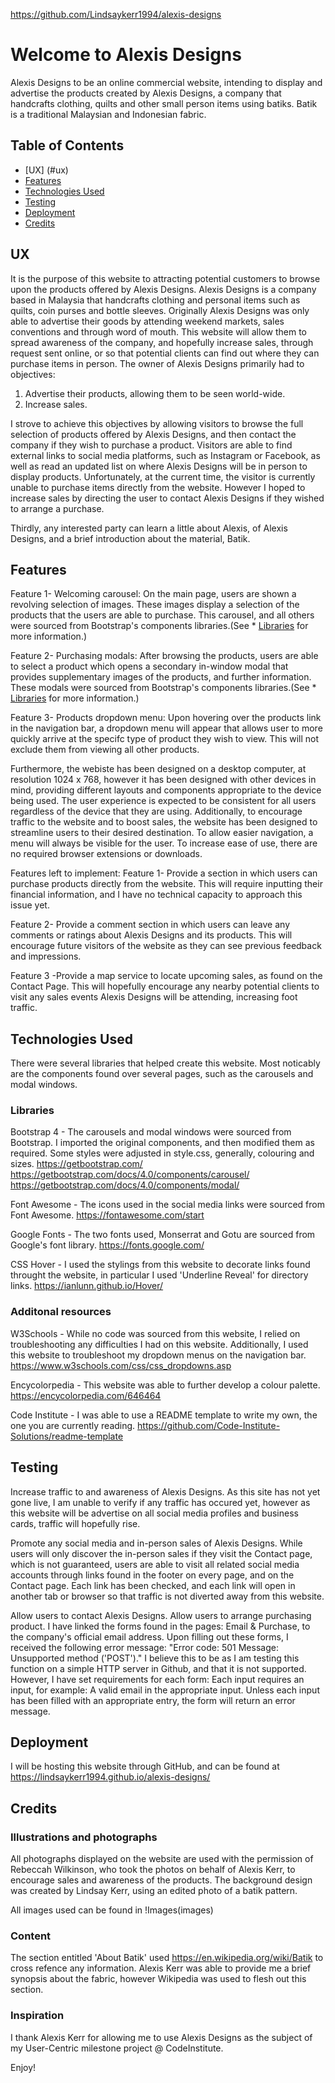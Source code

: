 https://github.com/Lindsaykerr1994/alexis-designs

# Welcome to Alexis Designs

Alexis Designs to be an online commercial website, intending to display and advertise the products created by Alexis Designs, a company that handcrafts clothing, quilts and other small person items using batiks. Batik is a traditional Malaysian and Indonesian fabric.

## Table of Contents
* [UX] (#ux)
* [Features](#features)
* [Technologies Used](#technologies-used)
* [Testing](#testing)
* [Deployment](#deployment)
* [Credits](#credits)


## UX

It is the purpose of this website to attracting potential customers to browse upon the products offered by Alexis Designs. Alexis Designs is a company based in Malaysia that handcrafts clothing and personal items such as quilts, coin purses and bottle sleeves. 
Originally Alexis Designs was only able to advertise their goods by attending weekend markets, sales conventions and through word of mouth. This website will allow them to spread awareness of the company, and hopefully increase sales, through request sent online, or so that potential clients can find out where they can purchase items in person.
The owner of Alexis Designs primarily had to objectives:
1. Advertise their products, allowing them to be seen world-wide.
2. Increase sales.

I strove to achieve this objectives by allowing visitors to browse the full selection of products offered by Alexis Designs, and then contact the company if they wish to purchase a product.
Visitors are able to find external links to social media platforms, such as Instagram or Facebook, as well as read an updated list on where Alexis Designs will be in person to display products.
Unfortunately, at the current time, the visitor is currently unable to purchase items directly from the website. However I hoped to increase sales by directing the user to contact Alexis Designs if they wished to arrange a purchase.

Thirdly, any interested party can learn a little about Alexis, of Alexis Designs, and a brief introduction about the material, Batik.

## Features

Feature 1- Welcoming carousel:
            On the main page, users are shown a revolving selection of images. These images display a selection of the products that the users are able to purchase.
            This carousel, and all others were sourced from Bootstrap's components libraries.(See * [Libraries](#Libraries) for more information.)

Feature 2- Purchasing modals:
            After browsing the products, users are able to select a product which opens a secondary in-window modal that provides supplementary images of the products, and further information.
            These modals were sourced from Bootstrap's components libraries.(See * [Libraries](#Libraries) for more information.)

Feature 3- Products dropdown menu:
            Upon hovering over the products link in the navigation bar, a dropdown menu will appear that allows user to more quickly arrive at the specifc type of product they wish to view.
            This will not exclude them from viewing all other products.

Furthermore, the webiste has been designed on a desktop computer, at resolution 1024 x 768, however it has been designed with other devices in mind, providing different layouts and components appropriate to the device being used. The user experience is expected to be consistent for all users regardless of the device that they are using.
Additionally, to encourage traffic to the website and to boost sales, the website has been designed to streamline users to their desired destination. To allow easier navigation, a menu will always be visible for the user.
To increase ease of use, there are no required browser extensions or downloads.

Features left to implement:
Feature 1- Provide a section in which users can purchase products directly from the website. This will require inputting their financial information, and I have no technical capacity to approach this issue yet.

Feature 2- Provide a comment section in which users can leave any comments or ratings about Alexis Designs and its products. This will encourage future visitors of the website as they can see previous feedback and impressions.

Feature 3 -Provide a map service to locate upcoming sales, as found on the Contact Page. This will hopefully encourage any nearby potential clients to visit any sales events Alexis Designs will be attending, increasing foot traffic.


## Technologies Used

There were several libraries that helped create this website. Most noticably are the components found over several pages, such as the carousels and modal windows.

### Libraries

Bootstrap 4 - The carousels and modal windows were sourced from Bootstrap. I imported the original components, and then modified them as required. Some styles were adjusted in style.css, generally, colouring and sizes. 
https://getbootstrap.com/
https://getbootstrap.com/docs/4.0/components/carousel/
https://getbootstrap.com/docs/4.0/components/modal/

Font Awesome - The icons used in the social media links were sourced from Font Awesome.
https://fontawesome.com/start

Google Fonts - The two fonts used, Monserrat and Gotu are sourced from Google's font library.
https://fonts.google.com/

CSS Hover - I used the stylings from this website to decorate links found throught the website, in particular I used 'Underline Reveal' for directory links.
https://ianlunn.github.io/Hover/

### Additonal resources

W3Schools - While no code was sourced from this website, I relied on troubleshooting any difficulties I had on this website. Additionally, I used this website to troubleshoot my dropdown menus on the navigation bar.
https://www.w3schools.com/css/css_dropdowns.asp

Encycolorpedia - This website was able to further develop a colour palette.
https://encycolorpedia.com/646464

Code Institute - I was able to use a README template to write my own, the one you are currently reading.
https://github.com/Code-Institute-Solutions/readme-template

## Testing 

Increase traffic to and awareness of Alexis Designs.
    As this site has not yet gone live, I am unable to verify if any traffic has occured yet, however as this website will be advertise on all social media profiles  and business cards, traffic will hopefully rise.
    
Promote any social media and in-person sales of Alexis Designs.
    While users will only discover the in-person sales if they visit the Contact page, which is not guaranteed, users are able to visit all related social media accounts through links found in the footer on every page, and on the Contact page.
    Each link has been checked, and each link will open in another tab or browser so that traffic is not diverted away from this website.

Allow users to contact Alexis Designs.
Allow users to arrange purchasing product.
    I have linked the forms found in the pages: Email & Purchase, to the company's official email address.
    Upon filling out these forms, I received the following error message: "Error code: 501 Message: Unsupported method ('POST')." I believe this to be as I am testing this function on a simple HTTP server in Github, and that it is not supported.
    However, I have set requirements for each form:
        Each input requires an input, for example: A valid email in the appropriate input.
        Unless each input has been filled with an appropriate entry, the form will return an error message.

## Deployment

I will be hosting this website through GitHub, and can be found at https://lindsaykerr1994.github.io/alexis-designs/


## Credits

### Illustrations and photographs

All photographs displayed on the website are used with the permission of Rebeccah Wilkinson, who took the photos on behalf of Alexis Kerr, to encourage sales and awareness of the products.
The background design was created by Lindsay Kerr, using an edited photo of a batik pattern. 

All images used can be found in !Images(images)

### Content

The section entitled 'About Batik' used https://en.wikipedia.org/wiki/Batik to cross refence any information. Alexis Kerr was able to provide me a brief synopsis about the fabric, however Wikipedia was used to flesh out this section.

### Inspiration

I thank Alexis Kerr for allowing me to use Alexis Designs as the subject of my User-Centric milestone project @ CodeInstitute.

Enjoy!
